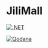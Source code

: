 # JiliMall

[![.NET](https://github.com/Njuguna-JohnBrian/JiliMall/actions/workflows/dotnet.yml/badge.svg?branch=master)](https://github.com/Njuguna-JohnBrian/JiliMall/actions/workflows/dotnet.yml)


[![Qodana](https://github.com/Njuguna-JohnBrian/JiliMall/actions/workflows/qodana.yml/badge.svg)](https://github.com/Njuguna-JohnBrian/JiliMall/actions/workflows/qodana.yml)
